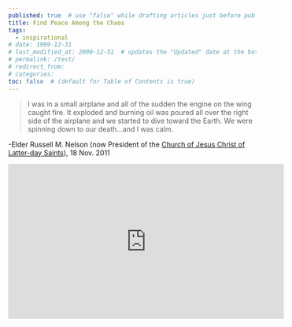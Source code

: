 ```yaml
---
published: true  # use "false" while drafting articles just before publishing
title: Find Peace Among the Chaos
tags: 
  - inspirational
# date: 1999-12-31
# last_modified_at: 2000-12-31  # updates the "Updated" date at the bottom!
# permalink: /test/
# redirect_from: 
# categories: 
toc: false  # (default for Table of Contents is true)
---
```


> I was in a small airplane and all of the sudden the engine on the wing caught fire. It exploded and burning oil was poured all over the right side of the airplane and we started to dive toward the Earth. We were spinning down to our death...and I was calm.

-Elder Russell M. Nelson (now President of the [Church of Jesus Christ of Latter-day Saints](https://www.churchofjesuschrist.org/)), 18 Nov. 2011

<iframe width="560" height="315" src="https://www.youtube.com/embed/EMwKxmTLaCs" frameborder="0" allow="accelerometer; autoplay; clipboard-write; encrypted-media; gyroscope; picture-in-picture" allowfullscreen></iframe>

